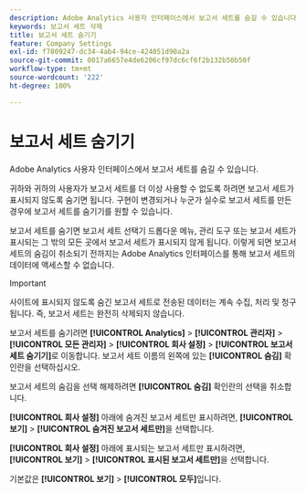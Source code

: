 ```yaml
---
description: Adobe Analytics 사용자 인터페이스에서 보고서 세트를 숨길 수 있습니다.
keywords: 보고서 세트 삭제
title: 보고서 세트 숨기기
feature: Company Settings
exl-id: f7809247-dc34-4ab4-94ce-424051d90a2a
source-git-commit: 0017a6657e4de6206cf97dc6cf6f2b132b50b50f
workflow-type: tm+mt
source-wordcount: '222'
ht-degree: 100%

---
```


# 보고서 세트 숨기기

Adobe Analytics 사용자 인터페이스에서 보고서 세트를 숨길 수 있습니다.

귀하와 귀하의 사용자가 보고서 세트를 더 이상 사용할 수 없도록 하려면 보고서 세트가 표시되지 않도록 숨기면 됩니다. 구현이 변경되거나 누군가 실수로 보고서 세트를 만든 경우에 보고서 세트를 숨기기를 원할 수 있습니다.

보고서 세트를 숨기면 보고서 세트 선택기 드롭다운 메뉴, 관리 도구 또는 보고서 세트가 표시되는 그 밖의 모든 곳에서 보고서 세트가 표시되지 않게 됩니다. 이렇게 되면 보고서 세트의 숨김이 취소되기 전까지는 Adobe Analytics 인터페이스를 통해 보고서 세트의 데이터에 액세스할 수 없습니다.

>[!IMPORTANT]
>
>사이트에 표시되지 않도록 숨긴 보고서 세트로 전송된 데이터는 계속 수집, 처리 및 청구됩니다. 즉, 보고서 세트는 완전히 삭제되지 않습니다.

보고서 세트를 숨기려면 **[!UICONTROL Analytics]** > **[!UICONTROL 관리자]** > **[!UICONTROL 모든 관리자]** > **[!UICONTROL 회사 설정]** > **[!UICONTROL 보고서 세트 숨기기]**&#x200B;로 이동합니다. 보고서 세트 이름의 왼쪽에 있는 **[!UICONTROL 숨김]** 확인란을 선택하십시오.

보고서 세트의 숨김을 선택 해제하려면 **[!UICONTROL 숨김]** 확인란의 선택을 취소합니다.

**[!UICONTROL 회사 설정]** 아래에 숨겨진 보고서 세트만 표시하려면, **[!UICONTROL 보기]** > **[!UICONTROL 숨겨진 보고서 세트만]**&#x200B;을 선택합니다.

**[!UICONTROL 회사 설정]** 아래에 표시되는 보고서 세트만 표시하려면, **[!UICONTROL 보기]** > **[!UICONTROL 표시된 보고서 세트만]**&#x200B;을 선택합니다.

기본값은 **[!UICONTROL 보기]** > **[!UICONTROL 모두]**&#x200B;입니다.
